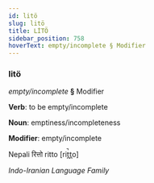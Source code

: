 ```yaml
---
id: litö
slug: litö
title: LİTÖ
sidebar_position: 758
hoverText: empty/incomplete § Modifier
---
```


### litö

*empty/incomplete* **§** Modifier

**Verb**: to be empty/incomplete

**Noun**: emptiness/incompleteness

**Modifier**: empty/incomplete

Nepali रित्तो ritto [rit̪̚t̪o]

*Indo-Iranian Language Family*